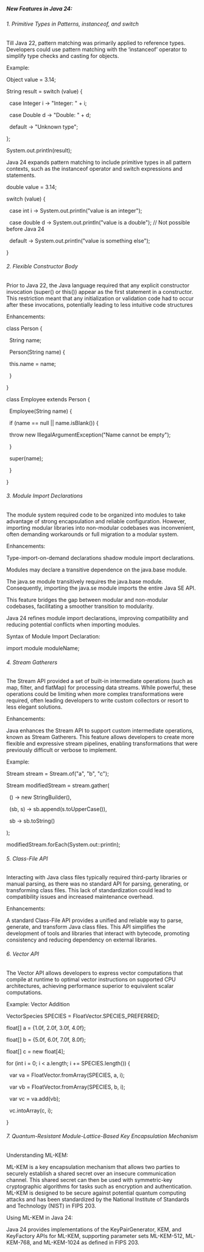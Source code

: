 ##### New Features in Java 24:



###### 1\. Primitive Types in Patterns, instanceof, and switch



Till Java 22, pattern matching was primarily applied to reference types. Developers could use pattern matching with the ‘instanceof’ operator to simplify type checks and casting for objects.



Example:

Object value = 3.14;

String result = switch (value) {

&nbsp;   case Integer i -> "Integer: " + i;

&nbsp;   case Double d -> "Double: " + d;

&nbsp;   default -> "Unknown type";

};

System.out.println(result);



Java 24 expands pattern matching to include primitive types in all pattern contexts, such as the instanceof operator and switch expressions and statements. 



double value = 3.14; 

switch (value) {

&nbsp; case int i -> System.out.println("value is an integer");

&nbsp; case double d -> System.out.println("value is a double"); // Not possible before Java 24 

&nbsp; default -> System.out.println("value is something else"); 

}



###### 2\. Flexible Constructor Body

Prior to Java 22, the Java language required that any explicit constructor invocation (super() or this()) appear as the first statement in a constructor. This restriction meant that any initialization or validation code had to occur after these invocations, potentially leading to less intuitive code structures



Enhancements:



class Person {

&nbsp;   String name;

&nbsp;   Person(String name) {

&nbsp;       this.name = name;

&nbsp;   }

}



class Employee extends Person {

&nbsp;   Employee(String name) {

&nbsp;       if (name == null || name.isBlank()) {

&nbsp;           throw new IllegalArgumentException("Name cannot be empty");

&nbsp;       }

&nbsp;       super(name);

&nbsp;   }

}



###### 3\. Module Import Declarations



The module system required code to be organized into modules to take advantage of strong encapsulation and reliable configuration. However, importing modular libraries into non-modular codebases was inconvenient, often demanding workarounds or full migration to a modular system.



Enhancements:

Type-import-on-demand declarations shadow module import declarations.

Modules may declare a transitive dependence on the java.base module.

The java.se module transitively requires the java.base module. Consequently, importing the java.se module imports the entire Java SE API.

This feature bridges the gap between modular and non-modular codebases, facilitating a smoother transition to modularity.



Java 24 refines module import declarations, improving compatibility and reducing potential conflicts when importing modules.



Syntax of Module Import Declaration:



import module moduleName;



###### 4\. Stream Gatherers



The Stream API provided a set of built-in intermediate operations (such as map, filter, and flatMap) for processing data streams. While powerful, these operations could be limiting when more complex transformations were required, often leading developers to write custom collectors or resort to less elegant solutions.



Enhancements:

Java enhances the Stream API to support custom intermediate operations, known as Stream Gatherers. This feature allows developers to create more flexible and expressive stream pipelines, enabling transformations that were previously difficult or verbose to implement.



Example:

Stream<String> stream = Stream.of("a", "b", "c");

Stream<String> modifiedStream = stream.gather(

&nbsp;   () -> new StringBuilder(),

&nbsp;   (sb, s) -> sb.append(s.toUpperCase()),

&nbsp;   sb -> sb.toString()

);

modifiedStream.forEach(System.out::println);



###### 5\. Class-File API

Interacting with Java class files typically required third-party libraries or manual parsing, as there was no standard API for parsing, generating, or transforming class files. This lack of standardization could lead to compatibility issues and increased maintenance overhead.



Enhancements: 

A standard Class-File API provides a unified and reliable way to parse, generate, and transform Java class files. This API simplifies the development of tools and libraries that interact with bytecode, promoting consistency and reducing dependency on external libraries.



###### 6\. Vector API

The Vector API allows developers to express vector computations that compile at runtime to optimal vector instructions on supported CPU architectures, achieving performance superior to equivalent scalar computations.



Example: Vector Addition



VectorSpecies<Float> SPECIES = FloatVector.SPECIES\_PREFERRED;

float\[] a = {1.0f, 2.0f, 3.0f, 4.0f};

float\[] b = {5.0f, 6.0f, 7.0f, 8.0f};

float\[] c = new float\[4];

for (int i = 0; i < a.length; i += SPECIES.length()) {

&nbsp;   var va = FloatVector.fromArray(SPECIES, a, i);

&nbsp;   var vb = FloatVector.fromArray(SPECIES, b, i);

&nbsp;   var vc = va.add(vb);

&nbsp;   vc.intoArray(c, i);

}



###### 7\. Quantum-Resistant Module-Lattice-Based Key Encapsulation Mechanism



Understanding ML-KEM:



ML-KEM is a key encapsulation mechanism that allows two parties to securely establish a shared secret over an insecure communication channel. This shared secret can then be used with symmetric-key cryptographic algorithms for tasks such as encryption and authentication. ML-KEM is designed to be secure against potential quantum computing attacks and has been standardized by the National Institute of Standards and Technology (NIST) in FIPS 203.



Using ML-KEM in Java 24:



Java 24 provides implementations of the KeyPairGenerator, KEM, and KeyFactory APIs for ML-KEM, supporting parameter sets ML-KEM-512, ML-KEM-768, and ML-KEM-1024 as defined in FIPS 203.

